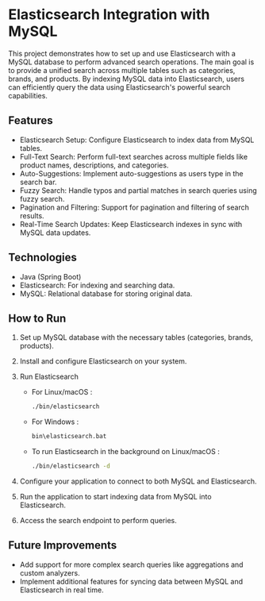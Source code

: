 # Elasticsearch Integration with MySQL

This project demonstrates how to set up and use Elasticsearch with a MySQL database to perform advanced search operations. The main goal is to provide a unified search across multiple tables such as categories, brands, and products. By indexing MySQL data into Elasticsearch, users can efficiently query the data using Elasticsearch's powerful search capabilities.

## Features

- Elasticsearch Setup: Configure Elasticsearch to index data from MySQL tables.
- Full-Text Search: Perform full-text searches across multiple fields like product names, descriptions, and categories.
- Auto-Suggestions: Implement auto-suggestions as users type in the search bar.
- Fuzzy Search: Handle typos and partial matches in search queries using fuzzy search.
- Pagination and Filtering: Support for pagination and filtering of search results.
- Real-Time Search Updates: Keep Elasticsearch indexes in sync with MySQL data updates.

## Technologies
 
- Java (Spring Boot)
- Elasticsearch: For indexing and searching data.
- MySQL: Relational database for storing original data.

## How to Run

1. Set up MySQL database with the necessary tables (categories, brands, products).
2. Install and configure Elasticsearch on your system.
3. Run Elasticsearch
   
   - For Linux/macOS :

     ```bash
     ./bin/elasticsearch
     ```
   - For Windows :

     ```bash
     bin\elasticsearch.bat
     ```
   - To run Elasticsearch in the background on Linux/macOS :
 
     ```bash
     ./bin/elasticsearch -d
     ```
4. Configure your application to connect to both MySQL and Elasticsearch.
5. Run the application to start indexing data from MySQL into Elasticsearch.
6. Access the search endpoint to perform queries.

## Future Improvements

- Add support for more complex search queries like aggregations and custom analyzers.
- Implement additional features for syncing data between MySQL and Elasticsearch in real time.
